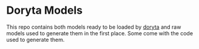 # Doryta Models

This repo contains both models ready to be loaded by [doryta][] and raw models used to
generate them in the first place. Some come with the code used to generate them.

[doryta]: https://github.com/helq/doryta
